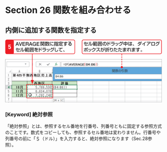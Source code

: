 # Section 26 関数を組み合わせる

## 内側に追加する関数を指定する

![](004.png)

### [Keyword] 絶対参照

「絶対参照」とは、参照するセル番地を行番号、列番号ともに固定する参照方式のことです。数式をコピーしても、参照するセル番地は変わりません。行番号や列番号の前に「＄（ドル）」を入力すると、絶対参照になります（Sec.28参照）。
